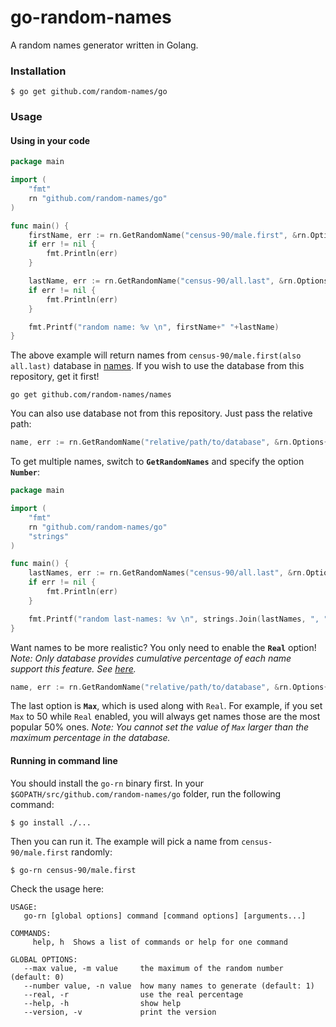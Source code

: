# go-random-names

A random names generator written in Golang.

### Installation

```
$ go get github.com/random-names/go
```

### Usage

#### Using in your code

```go
package main

import (
	"fmt"
	rn "github.com/random-names/go"
)

func main() {
	firstName, err := rn.GetRandomName("census-90/male.first", &rn.Options{})
	if err != nil {
		fmt.Println(err)
	}

	lastName, err := rn.GetRandomName("census-90/all.last", &rn.Options{})
	if err != nil {
		fmt.Println(err)
	}

	fmt.Printf("random name: %v \n", firstName+" "+lastName)
}

```

The above example will return names from `census-90/male.first(also all.last)` database in [names](https://github.com/random-names/names/tree/master/census-90). If you wish to use the database from this repository, get it first!

```
go get github.com/random-names/names
```

You can also use database not from this repository. Just pass the relative path:

```go
name, err := rn.GetRandomName("relative/path/to/database", &rn.Options{})
```

To get multiple names, switch to **`GetRandomNames`** and specify the option **`Number`**:

```go
package main

import (
	"fmt"
	rn "github.com/random-names/go"
	"strings"
)

func main() {
	lastNames, err := rn.GetRandomNames("census-90/all.last", &rn.Options{Number: 5})
	if err != nil {
		fmt.Println(err)
	}

	fmt.Printf("random last-names: %v \n", strings.Join(lastNames, ", "))
}

```

Want names to be more realistic? You only need to enable the **`Real`** option!
*Note: Only database provides cumulative percentage of each name support this feature. See [here](https://github.com/random-names/names/tree/master/README.md#database-structure).*

```go
name, err := rn.GetRandomName("relative/path/to/database", &rn.Options{Real: true})
```

The last option is **`Max`**, which is used along with `Real`. For example, if you set `Max` to 50 while `Real` enabled, you will always get names those are the most popular 50% ones.
*Note: You cannot set the value of `Max` larger than the maximum percentage in the database.*

#### Running in command line

You should install the `go-rn` binary first. In your `$GOPATH/src/github.com/random-names/go` folder, run the following command:

```
$ go install ./...
```

Then you can run it. The example will pick a name from `census-90/male.first` randomly:

```
$ go-rn census-90/male.first
```

Check the usage here:

```
USAGE:
   go-rn [global options] command [command options] [arguments...]

COMMANDS:
     help, h  Shows a list of commands or help for one command

GLOBAL OPTIONS:
   --max value, -m value     the maximum of the random number (default: 0)
   --number value, -n value  how many names to generate (default: 1)
   --real, -r                use the real percentage
   --help, -h                show help
   --version, -v             print the version
```
